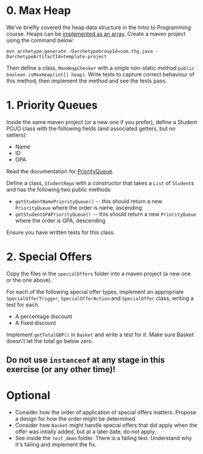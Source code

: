 # 0. Max Heap

We've briefly covered the heap data structure in the Intro to Programming course. Heaps can be [implemented as an array](https://en.wikipedia.org/wiki/Binary_heap#Heap_implementation). Create a maven project using the command below:

`mvn archetype:generate -DarchetypeGroupId=com.thg.java -DarchetypeArtifactId=template-project`

Then define a class, `MaxHeapChecker` with a single non-static method `public boolean isMaxHeap(int[] heap)`. Write tests to capture correct behaviour of this method, then implement the method and see the tests pass.


# 1. Priority Queues

Inside the same maven project (or a new one if you prefer), define a Student POJO class with the following fields (and associated getters, but no setters):

* Name
* ID
* GPA

Read the documentation for [PriorityQueue](https://docs.oracle.com/en/java/javase/15/docs/api/java.base/java/util/PriorityQueue.html). 

Define a class, `StudentRepo` with a constructor that takes a `List` of `Student`s and has the following two public methods

* `getStudentNamePriorityQueue()` -- this should return a new `PriorityQueue` where the order is name, ascending
* `getStudentGPAPriorityQueue()` -- this should return a new `PriorityQueue` where the order is GPA, descending

Ensure you have written tests for this class.

# 2. Special Offers

Copy the files in the `specialOffers` folder into a maven project (a new one or the one above). 

For each of the following special offer types, implement an appropriate `SpecialOfferTrigger`, `SpecialOfferAction` and `SpecialOffer` class, writing a test for each.
 
* A percentage discount
* A fixed discount

Implement `getTotalGBP()` in `Basket` and write a test for it. Make sure Basket doesn't let the total go below zero.

## Do not use `instanceof` at any stage in this exercise (or any other time)!


# Optional
* Consider how the order of application of special offers matters. Propose a design for how the order might be determined.
* Consider how `Basket` might handle special offers that did apply when the offer was intially added, but at a later date, do not apply.
* See inside the `test_demo` folder. There is a failing test. Understand why it's failing and implement the fix.


